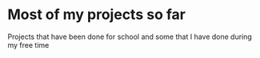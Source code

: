 # Most of my projects so far

Projects that have been done for school and some that I have done during my free time
